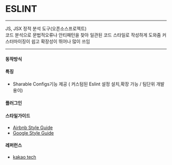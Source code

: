 # ESLINT
***

JS, JSX 정적 분석 도구(오픈소스프로젝트)  
코드 분석으로 문법적오류나 안티패턴을 찾아 일관된 코드 스타일로 작성하게 도와줌
커스터마이징이 쉽고 확장성이 뛰어나 많이 쓰임

***

#### 동작방식

#### 특징

* Sharable Configs기능 제공 ( 커스텀된 Eslint 설정 설치,확장 가능 / 팀단위 개발 용이)

#### 플러그인 


#### 스타일가이드

* [Airbnb Style Guide](https://github.com/airbnb/javascript)
* [Google Style Guide](https://github.com/google/eslint-config-google)

#### 레퍼런스
- [kakao tech](https://tech.kakao.com/2019/12/05/make-better-use-of-eslint/)

